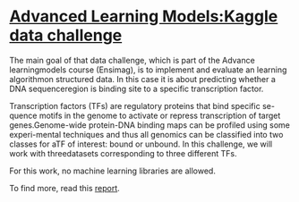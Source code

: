 # [Advanced Learning Models:Kaggle data challenge](https://www.kaggle.com/c/advanced-learning-models)

The  main  goal  of  that  data  challenge,  which  is  part  of  the  Advance  learningmodels course (Ensimag), is to implement and evaluate an learning algorithmon structured data.  In this case it is about predicting whether a DNA sequenceregion is binding site to a specific transcription factor.

Transcription  factors  (TFs)  are  regulatory  proteins  that  bind  specific  se-quence motifs in the genome to activate or repress transcription of target genes.Genome-wide  protein-DNA  binding  maps  can  be  profiled  using  some  experi-mental techniques and thus all genomics can be classified into two classes for aTF of interest:  bound or unbound.  In this challenge, we will work with threedatasets corresponding to three different TFs.

For this work, no machine learning libraries are allowed.

To find more, read this [report](https://github.com/OBorovec/Ensimag_AML/raw/master/doc/report/report.pdf).
